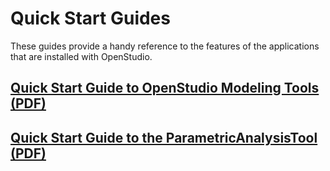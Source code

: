 <h1>Quick Start Guides</h1>
These guides provide a handy reference to the features of the applications that are installed with OpenStudio.

## [Quick Start Guide to OpenStudio Modeling Tools (PDF)](../../img/pdfs/openstudio_interface_quickstart.pdf)

## [Quick Start Guide to the ParametricAnalysisTool (PDF)](../../img/pdfs/PAT-Quick_Start_Guide.pdf)
